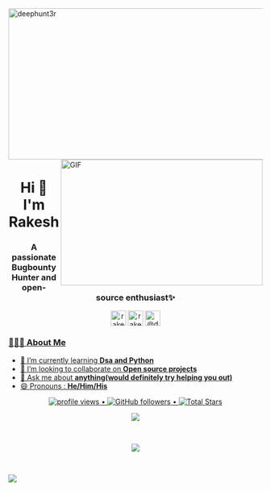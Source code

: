 <!--![deephunt3r](https://socialify.git.ci/deephunt3r/deephunt3r/image?font=Source%20Code%20Pro&owner=1&pattern=Floating%20Cogs&theme=Dark)-->
<img src="https://socialify.git.ci/deephunt3r/deephunt3r/image?font=Source%20Code%20Pro&owner=1&pattern=Floating%20Cogs&theme=Dark" alt="deephunt3r" width="4000" height="300" />
<!--<h1 align="center">
  <a target="_blank">
    <img src="https://github.com/deephunt3r/deephunt3r/blob/master/Earth.gif" width="24px" style="max-width:100%;">
  </a>
  𝐇𝐞𝐥𝐥𝐨, &lt;𝚌𝚘𝚍𝚎𝚛𝚜/&gt;! I'm Rakesh
  <a target="_blank">
    <img src="https://github.com/deephunt3r/deephunt3r/blob/master/Hi.gif" width="40px" />
  </a>
</h1>
<br/>
<br/>-->
<a target="_blank">
  <img align="right" height="250" width="400" alt="GIF" src="https://github.com/deephunt3r/deephunt3r/blob/master/image.gif">
</a>
<!--
<h2>   Rakesh here </h2>
<em>Security Enthusiast and Bugbounty Hunter  <img src="https://media.giphy.com/media/WUlplcMpOCEmTGBtBW/giphy.gif" width="30"></em>-->
<h1 align="center">Hi 👋 I'm Rakesh</h1>
<h3 align="center">A passionate Bugbounty Hunter and open-source enthusiast✨</h3>
<p align="center">
<a href="https://www.linkedin.com/in/rakesh-vaddi-4086381b2/" target="blank"><img align="center" src="https://cdn.jsdelivr.net/npm/simple-icons@3.0.1/icons/linkedin.svg" alt="rakesh-vaddi-4086381b2" height="30" width="30" /></a>
<a href="https://www.instagram.com/rakesh._.21/" target="blank"><img align="center" src="https://cdn.jsdelivr.net/npm/simple-icons@3.0.1/icons/instagram.svg" alt="rakesh._.21" height="30" width="30" /></a>
<a href="https://medium.com/@deephunt3r" target="blank"><img align="center" src="https://cdn.jsdelivr.net/npm/simple-icons@3.0.1/icons/medium.svg" alt="@deephunt3r" height="30" width="30" />
</p>
 <h3> 👨🏻‍💻 About Me </h3>
 
  - 🌱 I’m currently learning **Dsa and Python**
  - 👯 I’m looking to collaborate on **Open source projects**
  - 💬 Ask me about **anything(would definitely try helping you out)**
  - 😄 Pronouns : **He/Him/His**


<p align="center">
   <img src="https://gpvc.arturio.dev/deephunt3r" alt="profile views"> •  
  <img alt="GitHub followers" src="https://img.shields.io/github/followers/deephunt3r?label=Followers&style=social"> •   
  <img src="https://img.shields.io/github/stars/deephunt3r?label=Stars" alt="Total Stars">
</p>

<p align="center">
  <a>
    <img align="center" src="https://github-readme-streak-stats.herokuapp.com/?user=deephunt3r&theme=dark&hide_border=true"/>
  </a>
</p>
<br>
<p align="center">
<a href="https://github.com/deephunt3r">
  <img align="center" src="https://github-readme-stats.vercel.app/api?username=deephunt3r&show_icons=true&hide_border=true&title_color=94b4a4&amp&icon_color=FFFFFF&amp&text_color=FFFFFF&amp&bg_color=000000&count_private=true&include_all_commits=true"/>
</a>
<!--ref="https://github.com/deephunt3r">
  <img align="center" height="195px" src="https://github-readme-stats.vercel.app/api/top-langs/?username=deephunt3r&text_color=FFFFFF&bg_color=000000&title_color=94b4a4&langs_count=15&layout=compact&hide_border=true" />-->
</a>
</p>
</details>
</br>
<!--
<h1>
  Connect With Me <a target="_blank"></a>
</h1>
<p align="center">
<a href="https://www.linkedin.com/in/rakesh-vaddi-4086381b2/"><img alt="LinkedIn" src="https://img.shields.io/badge/LinkedIn-Rakesh%20kumar-blue?style=flat-square&logo=linkedin"></a></br>
<p align="center">
<a href="https://www.instagram.com/rakesh._.21/"><img alt="Instagram" src="https://img.shields.io/badge/Instagram-rakesh-blue?style=flat-square&logo=instagram"></a>
<p align="center">
<a href="https://medium.com/@deephunt3r" target="blank">You can read my blogs here<img align="center" src="https://cdn.jsdelivr.net/npm/simple-icons@3.0.1/icons/medium.svg" alt="@deephunt3r" height="30" width="30" /></a>-->


![](https://github.com/deephunt3r/deephunt3r/blob/master/footer.png)

